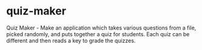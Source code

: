 # quiz-maker
Quiz Maker - Make an application which takes various questions from a file, picked randomly, and puts together a quiz for students. Each quiz can be different and then reads a key to grade the quizzes.
